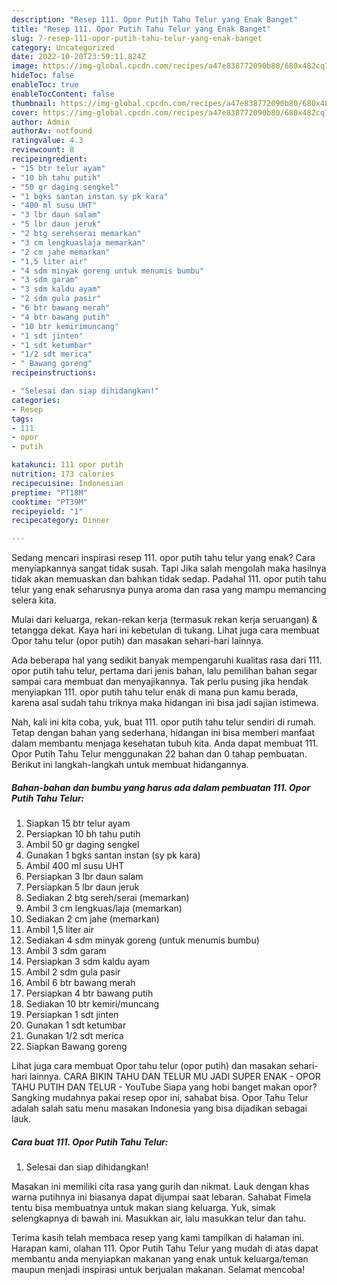 ```yaml
---
description: "Resep 111. Opor Putih Tahu Telur yang Enak Banget"
title: "Resep 111. Opor Putih Tahu Telur yang Enak Banget"
slug: 7-resep-111-opor-putih-tahu-telur-yang-enak-banget
category: Uncategorized
date: 2022-10-20T23:59:11.824Z
image: https://img-global.cpcdn.com/recipes/a47e838772090b80/680x482cq70/111-opor-putih-tahu-telur-foto-resep-utama.jpg
hideToc: false
enableToc: true
enableTocContent: false
thumbnail: https://img-global.cpcdn.com/recipes/a47e838772090b80/680x482cq70/111-opor-putih-tahu-telur-foto-resep-utama.jpg
cover: https://img-global.cpcdn.com/recipes/a47e838772090b80/680x482cq70/111-opor-putih-tahu-telur-foto-resep-utama.jpg
author: Admin
authorAv: notfound
ratingvalue: 4.3
reviewcount: 8
recipeingredient:
- "15 btr telur ayam"
- "10 bh tahu putih"
- "50 gr daging sengkel"
- "1 bgks santan instan sy pk kara"
- "400 ml susu UHT"
- "3 lbr daun salam"
- "5 lbr daun jeruk"
- "2 btg serehserai memarkan"
- "3 cm lengkuaslaja memarkan"
- "2 cm jahe memarkan"
- "1,5 liter air"
- "4 sdm minyak goreng untuk menumis bumbu"
- "3 sdm garam"
- "3 sdm kaldu ayam"
- "2 sdm gula pasir"
- "6 btr bawang merah"
- "4 btr bawang putih"
- "10 btr kemirimuncang"
- "1 sdt jinten"
- "1 sdt ketumbar"
- "1/2 sdt merica"
- " Bawang goreng"
recipeinstructions:

- "Selesai dan siap dihidangkan!"
categories:
- Resep
tags:
- 111
- opor
- putih

katakunci: 111 opor putih 
nutrition: 173 calories
recipecuisine: Indonesian
preptime: "PT18M"
cooktime: "PT39M"
recipeyield: "1"
recipecategory: Dinner

---
```



Sedang mencari inspirasi resep 111. opor putih tahu telur yang enak? Cara menyiapkannya sangat tidak susah. Tapi Jika salah mengolah maka hasilnya tidak akan memuaskan dan bahkan tidak sedap. Padahal 111. opor putih tahu telur yang enak seharusnya punya aroma dan rasa yang mampu memancing selera kita.


Mulai dari keluarga, rekan-rekan kerja (termasuk rekan kerja seruangan) &amp; tetangga dekat. Kaya hari ini kebetulan di tukang. Lihat juga cara membuat Opor tahu telur (opor putih) dan masakan sehari-hari lainnya.

Ada beberapa hal yang sedikit banyak mempengaruhi kualitas rasa dari 111. opor putih tahu telur, pertama dari jenis bahan, lalu pemilihan bahan segar sampai cara membuat dan menyajikannya. Tak perlu pusing jika hendak menyiapkan 111. opor putih tahu telur enak di mana pun kamu berada, karena asal sudah tahu triknya maka hidangan ini bisa jadi sajian istimewa.


Nah, kali ini kita coba, yuk, buat 111. opor putih tahu telur sendiri di rumah. Tetap dengan bahan yang sederhana, hidangan ini bisa memberi manfaat dalam membantu menjaga kesehatan tubuh kita. Anda dapat membuat 111. Opor Putih Tahu Telur menggunakan 22 bahan dan 0 tahap pembuatan. Berikut ini langkah-langkah untuk membuat hidangannya.

<!--inarticleads1-->

##### Bahan-bahan dan bumbu yang harus ada dalam pembuatan 111. Opor Putih Tahu Telur:

1. Siapkan 15 btr telur ayam
1. Persiapkan 10 bh tahu putih
1. Ambil 50 gr daging sengkel
1. Gunakan 1 bgks santan instan (sy pk kara)
1. Ambil 400 ml susu UHT
1. Persiapkan 3 lbr daun salam
1. Persiapkan 5 lbr daun jeruk
1. Sediakan 2 btg sereh/serai (memarkan)
1. Ambil 3 cm lengkuas/laja (memarkan)
1. Sediakan 2 cm jahe (memarkan)
1. Ambil 1,5 liter air
1. Sediakan 4 sdm minyak goreng (untuk menumis bumbu)
1. Ambil 3 sdm garam
1. Persiapkan 3 sdm kaldu ayam
1. Ambil 2 sdm gula pasir
1. Ambil 6 btr bawang merah
1. Persiapkan 4 btr bawang putih
1. Sediakan 10 btr kemiri/muncang
1. Persiapkan 1 sdt jinten
1. Gunakan 1 sdt ketumbar
1. Gunakan 1/2 sdt merica
1. Siapkan  Bawang goreng


Lihat juga cara membuat Opor tahu telur (opor putih) dan masakan sehari-hari lainnya. CARA BIKIN TAHU DAN TELUR MU JADI SUPER ENAK - OPOR TAHU PUTIH DAN TELUR - YouTube Siapa yang hobi banget makan opor? Sangking mudahnya pakai resep opor ini, sahabat bisa. Opor Tahu Telur adalah salah satu menu masakan Indonesia yang bisa dijadikan sebagai lauk. 

<!--inarticleads2-->

##### Cara buat 111. Opor Putih Tahu Telur:


1. Selesai dan siap dihidangkan!

Masakan ini memiliki cita rasa yang gurih dan nikmat. Lauk dengan khas warna putihnya ini biasanya dapat dijumpai saat lebaran. Sahabat Fimela tentu bisa membuatnya untuk makan siang keluarga. Yuk, simak selengkapnya di bawah ini. Masukkan air, lalu masukkan telur dan tahu. 

Terima kasih telah membaca resep yang kami tampilkan di halaman ini. Harapan kami, olahan 111. Opor Putih Tahu Telur yang mudah di atas dapat membantu anda menyiapkan makanan yang enak untuk keluarga/teman maupun menjadi inspirasi untuk berjualan makanan. Selamat mencoba!
